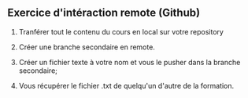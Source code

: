 ## Exercice d'intéraction remote (Github)

1. Tranférer tout le contenu du cours en local sur votre repository

2. Créer une branche secondaire en remote.

3. Créer un fichier texte à votre nom et vous le pusher dans la branche secondaire;

4. Vous récupérer le fichier .txt de quelqu'un d'autre de la formation.

